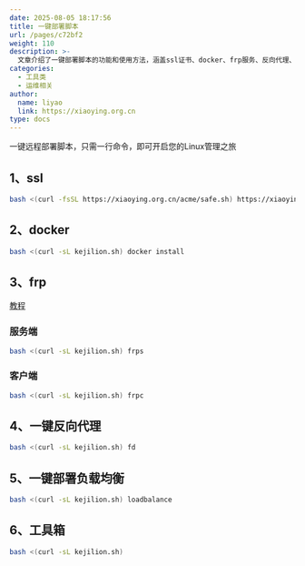 ```yaml
---
date: 2025-08-05 18:17:56
title: 一键部署脚本
url: /pages/c72bf2
weight: 110
description: >-
  文章介绍了一键部署脚本的功能和使用方法，涵盖ssl证书、docker、frp服务、反向代理、负载均衡及工具箱等多个模块。用户只需执行相应的bash命令即可完成部署，简化了Linux管理流程，适合希望快速搭建和管理服务器环境的用户。
categories:
  - 工具类
  - 运维相关
author:
  name: liyao
  link: https://xiaoying.org.cn
type: docs
---
```



一键远程部署脚本，只需一行命令，即可开启您的Linux管理之旅

## 1、ssl

```sh
bash <(curl -fsSL https://xiaoying.org.cn/acme/safe.sh) https://xiaoying.org.cn/acme/acme.sh ssl
```

## 2、docker

```sh
bash <(curl -sL kejilion.sh) docker install
```

## 3、frp

[教程](https://blog.kejilion.pro/frp/)

### 服务端

```sh
bash <(curl -sL kejilion.sh) frps
```

### 客户端

```sh
bash <(curl -sL kejilion.sh) frpc
```

## 4、一键反向代理

```sh
bash <(curl -sL kejilion.sh) fd
```

## 5、一键部署负载均衡

```sh
bash <(curl -sL kejilion.sh) loadbalance
```

## 6、工具箱

```sh
bash <(curl -sL kejilion.sh)
```

